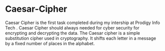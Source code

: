 # Caesar-Cipher
Caesar Cipher is the first task completed during my intership at Prodigy Info Tech  . Caesar Cipher should always needed for cyber security for encrypting and decrypting the data. The Caesar cipher is a simple substitution cipher used in cryptography. It shifts each letter in a message by a fixed number of places in the alphabet.
